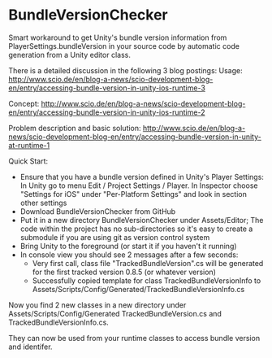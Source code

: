BundleVersionChecker
====================

Smart workaround to get Unity's bundle version information from PlayerSettings.bundleVersion in your source code by automatic code generation from a Unity editor class.

There is a detailed discussion in the following 3 blog postings:
Usage:
http://www.scio.de/en/blog-a-news/scio-development-blog-en/entry/accessing-bundle-version-in-unity-ios-runtime-3

Concept:
http://www.scio.de/en/blog-a-news/scio-development-blog-en/entry/accessing-bundle-version-in-unity-ios-runtime-2

Problem description and basic solution:
http://www.scio.de/en/blog-a-news/scio-development-blog-en/entry/accessing-bundle-version-in-unity-at-runtime-1


Quick Start:

- Ensure that you have a bundle version defined in Unity's Player Settings: In Unity go to menu Edit / Project Settings / Player. In Inspector choose "Settings for iOS" under "Per-Platform Settings" and look in section other settings
- Download BundleVersionChecker from GitHub
- Put it in a new directory BundleVersionChecker under Assets/Editor; The code within the project has no sub-directories so it's easy to create a submodule if you are using git as version control system
- Bring Unity to the foreground (or start it if you haven't it running)
- In console view you should see 2 messages after a few seconds:
     - Very first call, class file "TrackedBundleVersion".cs will be generated for the first tracked version 0.8.5 (or whatever version)
     - Successfully copied template for class TrackedBundleVersionInfo to Assets/Scripts/Config/Generated/TrackedBundleVersionInfo.cs

Now you find 2 new classes in a new directory under Assets/Scripts/Config/Generated TrackedBundleVersion.cs and TrackedBundleVersionInfo.cs.

They can now be used from your runtime classes to access bundle version and identifer. 
